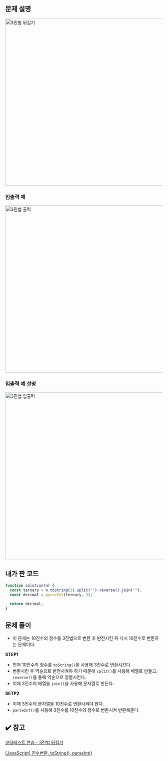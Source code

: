 ## 문제 설명

<img width="535" alt="3진법 뒤깁기" src="https://user-images.githubusercontent.com/47416686/122327208-761b9680-cf68-11eb-862e-bc688d430128.png">

### 입출력 예

<img width="535" alt="3진법 출력" src="https://user-images.githubusercontent.com/47416686/122327206-75830000-cf68-11eb-8f5b-011626d3d88a.png">

### 입출력 예 설명

<img width="535" alt="3진법 입출력" src="https://user-images.githubusercontent.com/47416686/122327199-72880f80-cf68-11eb-9614-5d7a8c18a503.png">

## 내가 짠 코드

```jsx
function solution(n) {
  const ternary = n.toString(3).split("").reverse().join("");
  const decimal = parseInt(ternary, 3);

  return decimal;
}
```

## 문제 풀이

- 이 문제는 10진수의 정수를 3진법으로 변환 후 반전시킨 뒤 다시 10진수로 변환하는 문제이다.

**STEP1**

- 먼저 10진수의 정수를 `toString()`을 사용해 3진수로 변환시킨다.
- 변환시킨 후 역순으로 반전시켜야 하기 때문에 `split()`를 사용해 배열로 만들고, `reverse()`를 통해 역순으로 정렬시킨다.
- 이제 3진수의 배열을 `join()`을 사용해 문자열로 만든다.

**SETP2**

- 이제 3진수의 문자열을 10진수로 변환시켜야 한다.
- `parseInt()`를 사용해 3진수를 10진수의 정수로 변환시켜 반환해준다.

## ✔️ 참고

[코딩테스트 연습 - 3진법 뒤집기](https://programmers.co.kr/learn/courses/30/lessons/68935)

[[JavaScript] 진수변환, toString(), parseInt()](https://jae04099.tistory.com/entry/%EC%9E%90%EB%B0%94%EC%8A%A4%ED%81%AC%EB%A6%BD%ED%8A%B8-%EC%A7%84%EC%88%98%EB%B3%80%ED%99%98-toString-parseInt)
